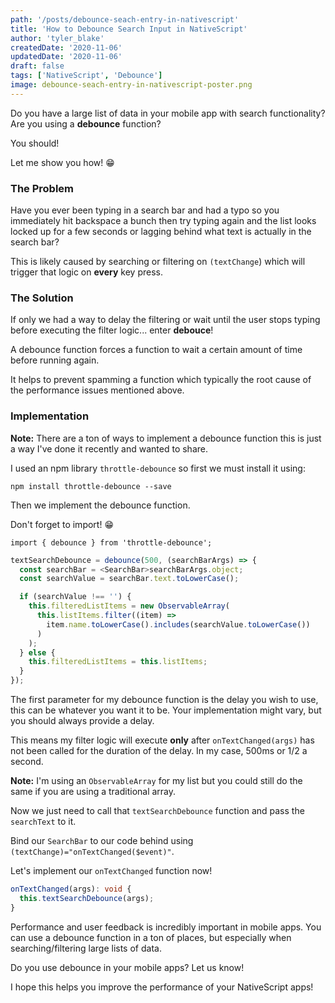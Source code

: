 ```yaml
---
path: '/posts/debounce-seach-entry-in-nativescript'
title: 'How to Debounce Search Input in NativeScript'
author: 'tyler_blake'
createdDate: '2020-11-06'
updatedDate: '2020-11-06'
draft: false
tags: ['NativeScript', 'Debounce']
image: debounce-seach-entry-in-nativescript-poster.png
---
```


Do you have a large list of data in your mobile app with search functionality? Are you using a **debounce** function?

You should!

Let me show you how! 😁

### The Problem

Have you ever been typing in a search bar and had a typo so you immediately hit backspace a bunch then try typing again and the list looks locked up for a few seconds or lagging behind what text is actually in the search bar?

This is likely caused by searching or filtering on `(textChange`) which will trigger that logic on **every** key press.

### The Solution

If only we had a way to delay the filtering or wait until the user stops typing before executing the filter logic... enter **debouce**!

A debounce function forces a function to wait a certain amount of time before running again.

It helps to prevent spamming a function which typically the root cause of the performance issues mentioned above.

### Implementation

**Note:** There are a ton of ways to implement a debounce function this is just a way I've done it recently and wanted to share.

I used an npm library `throttle-debounce` so first we must install it using:

`npm install throttle-debounce --save`

Then we implement the debounce function.

Don't forget to import! 😁

`import { debounce } from 'throttle-debounce';`

```typescript
textSearchDebounce = debounce(500, (searchBarArgs) => {
  const searchBar = <SearchBar>searchBarArgs.object;
  const searchValue = searchBar.text.toLowerCase();

  if (searchValue !== '') {
    this.filteredListItems = new ObservableArray(
      this.listItems.filter((item) =>
        item.name.toLowerCase().includes(searchValue.toLowerCase())
      )
    );
  } else {
    this.filteredListItems = this.listItems;
  }
});
```

The first parameter for my debounce function is the delay you wish to use, this can be whatever you want it to be. Your implementation might vary, but you should always provide a delay.

This means my filter logic will execute **only** after `onTextChanged(args)` has not been called for the duration of the delay. In my case, 500ms or 1/2 a second.

**Note:** I'm using an `ObservableArray` for my list but you could still do the same if you are using a traditional array.

Now we just need to call that `textSearchDebounce` function and pass the `searchText` to it.

Bind our `SearchBar` to our code behind using `(textChange)="onTextChanged($event)"`.

Let's implement our `onTextChanged` function now!

```typescript
onTextChanged(args): void {
  this.textSearchDebounce(args);
}
```

Performance and user feedback is incredibly important in mobile apps. You can use a debounce function in a ton of places, but especially when searching/filtering large lists of data.

Do you use debounce in your mobile apps? Let us know!

I hope this helps you improve the performance of your NativeScript apps!
